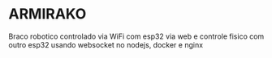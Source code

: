 # ARMIRAKO
Braco robotico controlado via WiFi com esp32 via web e controle fisico com outro esp32 usando websocket no nodejs, docker e nginx 
